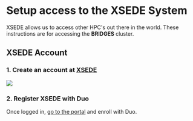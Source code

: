 # Setup access to the XSEDE System

XSEDE allows us to access other HPC's out there in the world. These instructions are for accessing the **BRIDGES** cluster.

## XSEDE Account

### 1. Create an account at [XSEDE](https://portal.xsede.org/my-xsede#/guest)
![
](https://i.imgur.com/1PTjDpt.png)

### 2. Register XSEDE with Duo

Once logged in, [go to the portal](https://portal.xsede.org/mfa#enroll) and enroll with Duo.



